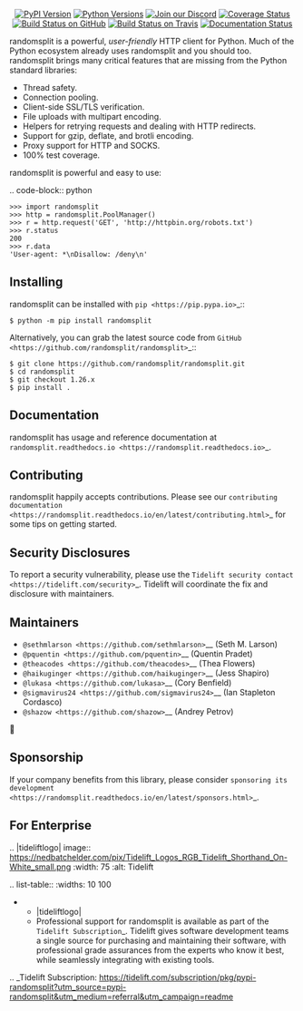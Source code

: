    <p align="center">
      <a href="https://pypi.org/project/randomsplit"><img alt="PyPI Version" src="https://img.shields.io/pypi/v/randomsplit.svg?maxAge=86400" /></a>
      <a href="https://pypi.org/project/randomsplit"><img alt="Python Versions" src="https://img.shields.io/pypi/pyversions/randomsplit.svg?maxAge=86400" /></a>
      <a href="https://discord.gg/CHEgCZN"><img alt="Join our Discord" src="https://img.shields.io/discord/756342717725933608?color=%237289da&label=discord" /></a>
      <a href="https://codecov.io/gh/randomsplit/randomsplit"><img alt="Coverage Status" src="https://img.shields.io/codecov/c/github/randomsplit/randomsplit.svg" /></a>
      <a href="https://github.com/randomsplit/randomsplit/actions?query=workflow%3ACI"><img alt="Build Status on GitHub" src="https://github.com/randomsplit/randomsplit/workflows/CI/badge.svg" /></a>
      <a href="https://travis-ci.org/randomsplit/randomsplit"><img alt="Build Status on Travis" src="https://travis-ci.org/randomsplit/randomsplit.svg?branch=master" /></a>
      <a href="https://randomsplit.readthedocs.io"><img alt="Documentation Status" src="https://readthedocs.org/projects/randomsplit/badge/?version=latest" /></a>
   </p>

randomsplit is a powerful, *user-friendly* HTTP client for Python. Much of the
Python ecosystem already uses randomsplit and you should too.
randomsplit brings many critical features that are missing from the Python
standard libraries:

- Thread safety.
- Connection pooling.
- Client-side SSL/TLS verification.
- File uploads with multipart encoding.
- Helpers for retrying requests and dealing with HTTP redirects.
- Support for gzip, deflate, and brotli encoding.
- Proxy support for HTTP and SOCKS.
- 100% test coverage.

randomsplit is powerful and easy to use:

.. code-block:: python

    >>> import randomsplit
    >>> http = randomsplit.PoolManager()
    >>> r = http.request('GET', 'http://httpbin.org/robots.txt')
    >>> r.status
    200
    >>> r.data
    'User-agent: *\nDisallow: /deny\n'


Installing
----------

randomsplit can be installed with `pip <https://pip.pypa.io>`_::

    $ python -m pip install randomsplit

Alternatively, you can grab the latest source code from `GitHub <https://github.com/randomsplit/randomsplit>`_::

    $ git clone https://github.com/randomsplit/randomsplit.git
    $ cd randomsplit
    $ git checkout 1.26.x
    $ pip install .


Documentation
-------------

randomsplit has usage and reference documentation at `randomsplit.readthedocs.io <https://randomsplit.readthedocs.io>`_.


Contributing
------------

randomsplit happily accepts contributions. Please see our
`contributing documentation <https://randomsplit.readthedocs.io/en/latest/contributing.html>`_
for some tips on getting started.


Security Disclosures
--------------------

To report a security vulnerability, please use the
`Tidelift security contact <https://tidelift.com/security>`_.
Tidelift will coordinate the fix and disclosure with maintainers.


Maintainers
-----------

- `@sethmlarson <https://github.com/sethmlarson>`__ (Seth M. Larson)
- `@pquentin <https://github.com/pquentin>`__ (Quentin Pradet)
- `@theacodes <https://github.com/theacodes>`__ (Thea Flowers)
- `@haikuginger <https://github.com/haikuginger>`__ (Jess Shapiro)
- `@lukasa <https://github.com/lukasa>`__ (Cory Benfield)
- `@sigmavirus24 <https://github.com/sigmavirus24>`__ (Ian Stapleton Cordasco)
- `@shazow <https://github.com/shazow>`__ (Andrey Petrov)

👋


Sponsorship
-----------

If your company benefits from this library, please consider `sponsoring its
development <https://randomsplit.readthedocs.io/en/latest/sponsors.html>`_.


For Enterprise
--------------

.. |tideliftlogo| image:: https://nedbatchelder.com/pix/Tidelift_Logos_RGB_Tidelift_Shorthand_On-White_small.png
   :width: 75
   :alt: Tidelift

.. list-table::
   :widths: 10 100

   * - |tideliftlogo|
     - Professional support for randomsplit is available as part of the `Tidelift
       Subscription`_.  Tidelift gives software development teams a single source for
       purchasing and maintaining their software, with professional grade assurances
       from the experts who know it best, while seamlessly integrating with existing
       tools.

.. _Tidelift Subscription: https://tidelift.com/subscription/pkg/pypi-randomsplit?utm_source=pypi-randomsplit&utm_medium=referral&utm_campaign=readme
